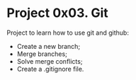 # Project 0x03. Git

Project to learn how to use git and github:
* Create a new branch;
* Merge branches;
* Solve merge conflicts;
* Create a .gitignore file.
